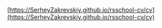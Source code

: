 [https://SerheyZakrevskiy.github.io/rsschool-cv/cv](https://SerheyZakrevskiy.github.io/rsschool-cv/cv)